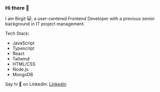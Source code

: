 ### Hi there 👋

I am Birgit :smiley_cat:, a user-centered Frontend Developer with a previous senior background
in IT project management.

Tech Stack: 
* JavaScript
* Typescript
* React 
* Tailwind
* HTML/CSS
* Node.js
* MongoDB

Say hi 👋 on LinkedIn: [Linkedin](https://www.linkedin.com/in/birgit-nehrwein-9b4656194/)



<!--
**nehrwein/nehrwein** is a ✨ _special_ ✨ repository because its `README.md` (this file) appears on your GitHub profile.


Here are some ideas to get you started:

- 🔭 I’m currently working on ...
- 🌱 I’m currently learning ...
- 👯 I’m looking to collaborate on ...
- 🤔 I’m looking for help with ...
- 💬 Ask me about ...
- 📫 How to reach me: ...
- 😄 Pronouns: ...
- ⚡ Fun fact: ...
-->
